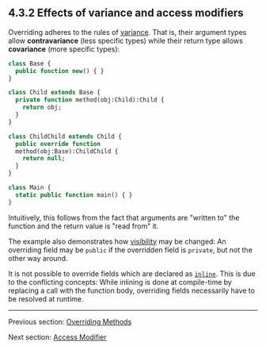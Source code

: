 ## 4.3.2 Effects of variance and access modifiers

Overriding adheres to the rules of [variance](type-system-variance.md). That is, their argument types allow **contravariance** (less specific types) while their return type allows **covariance** (more specific types):

```haxe
class Base {
  public function new() { }
}

class Child extends Base {
  private function method(obj:Child):Child {
    return obj;
  }
}

class ChildChild extends Child {
  public override function
  method(obj:Base):ChildChild {
    return null;
  }
}

class Main {
  static public function main() { }
}
```

Intuitively, this follows from the fact that arguments are "written to" the function and the return value is "read from" it.

The example also demonstrates how [visibility](class-field-visibility.md) may be changed: An overriding field may be `public` if the overridden field is `private`, but not the other way around.

It is not possible to override fields which are declared as [`inline`](class-field-inline.md). This is due to the conflicting concepts: While inlining is done at compile-time by replacing a call with the function body, overriding fields necessarily have to be resolved at runtime.

---

Previous section: [Overriding Methods](class-field-overriding.md)

Next section: [Access Modifier](class-field-access-modifier.md)